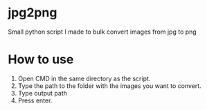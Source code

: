 # jpg2png
Small python script I made to bulk convert images from jpg to png
# How to use
1. Open CMD in the same directory as the script.
2. Type the path to the folder with the images you want to convert.
3. Type output path
4. Press enter.
